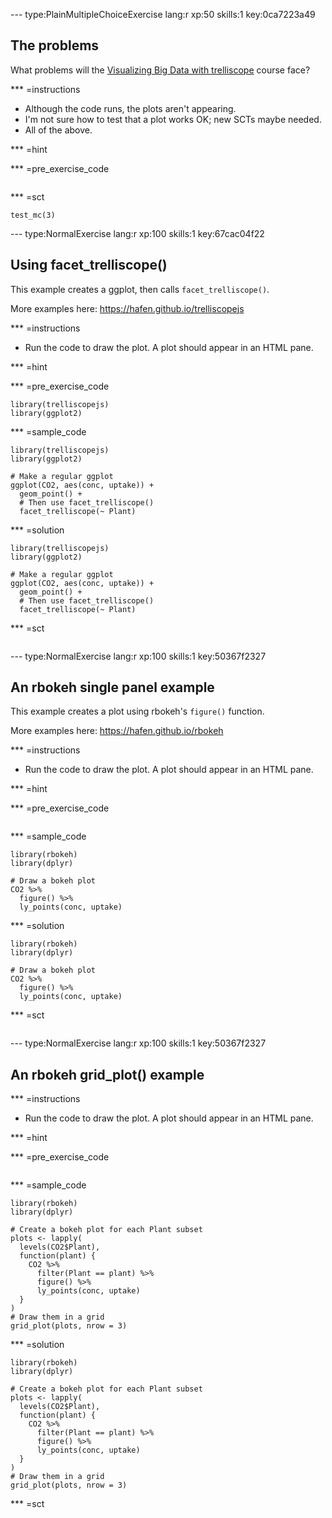 
--- type:PlainMultipleChoiceExercise lang:r xp:50 skills:1 key:0ca7223a49
## The problems

What problems will the [Visualizing Big Data with trelliscope](https://github.com//datacamp/courses-visualizing-big-data-with-trelliscope) course face?

*** =instructions

- Although the code runs, the plots aren't appearing.
- I'm not sure how to test that a plot works OK; new SCTs maybe needed.
- All of the above.

*** =hint

*** =pre_exercise_code
```{r}

```

*** =sct
```{r}
test_mc(3)
```


--- type:NormalExercise lang:r xp:100 skills:1 key:67cac04f22
## Using facet_trelliscope()

This example creates a ggplot, then calls `facet_trelliscope()`.

More examples here: https://hafen.github.io/trelliscopejs

*** =instructions

- Run the code to draw the plot. A plot should appear in an HTML pane.

*** =hint

*** =pre_exercise_code
```{r}
library(trelliscopejs)
library(ggplot2)
```

*** =sample_code
```{r}
library(trelliscopejs)
library(ggplot2)

# Make a regular ggplot
ggplot(CO2, aes(conc, uptake)) + 
  geom_point() + 
  # Then use facet_trelliscope()
  facet_trelliscope(~ Plant)
```

*** =solution
```{r}
library(trelliscopejs)
library(ggplot2)

# Make a regular ggplot
ggplot(CO2, aes(conc, uptake)) + 
  geom_point() + 
  # Then use facet_trelliscope()
  facet_trelliscope(~ Plant)
```

*** =sct
```{r}

```

--- type:NormalExercise lang:r xp:100 skills:1 key:50367f2327
## An rbokeh single panel example

This example creates a plot using rbokeh's `figure()` function.

More examples here: https://hafen.github.io/rbokeh

*** =instructions

- Run the code to draw the plot. A plot should appear in an HTML pane.

*** =hint

*** =pre_exercise_code
```{r}

```

*** =sample_code
```{r}
library(rbokeh)
library(dplyr)

# Draw a bokeh plot
CO2 %>% 
  figure() %>% 
  ly_points(conc, uptake)
```

*** =solution
```{r}
library(rbokeh)
library(dplyr)

# Draw a bokeh plot
CO2 %>% 
  figure() %>% 
  ly_points(conc, uptake)
```

*** =sct
```{r}

```
--- type:NormalExercise lang:r xp:100 skills:1 key:50367f2327
## An rbokeh grid_plot() example


*** =instructions

- Run the code to draw the plot. A plot should appear in an HTML pane.

*** =hint

*** =pre_exercise_code
```{r}

```

*** =sample_code
```{r}
library(rbokeh)
library(dplyr)

# Create a bokeh plot for each Plant subset
plots <- lapply(
  levels(CO2$Plant), 
  function(plant) {
    CO2 %>% 
      filter(Plant == plant) %>% 
      figure() %>% 
      ly_points(conc, uptake)
  }
)
# Draw them in a grid
grid_plot(plots, nrow = 3)
```

*** =solution
```{r}
library(rbokeh)
library(dplyr)

# Create a bokeh plot for each Plant subset
plots <- lapply(
  levels(CO2$Plant), 
  function(plant) {
    CO2 %>% 
      filter(Plant == plant) %>% 
      figure() %>% 
      ly_points(conc, uptake)
  }
)
# Draw them in a grid
grid_plot(plots, nrow = 3)
```

*** =sct
```{r}

```
